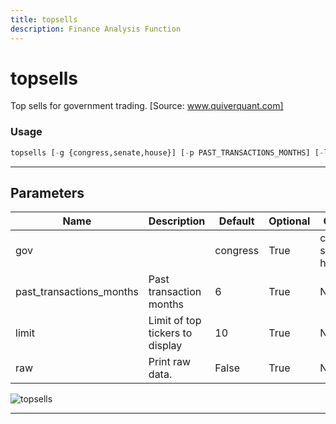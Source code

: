 ```yaml
---
title: topsells
description: Finance Analysis Function
---
```


# topsells

Top sells for government trading. [Source: www.quiverquant.com]

### Usage

```python
topsells [-g {congress,senate,house}] [-p PAST_TRANSACTIONS_MONTHS] [-l LIMIT] [--raw]
```

---

## Parameters

| Name | Description | Default | Optional | Choices |
| ---- | ----------- | ------- | -------- | ------- |
| gov |  | congress | True | congress, senate, house |
| past_transactions_months | Past transaction months | 6 | True | None |
| limit | Limit of top tickers to display | 10 | True | None |
| raw | Print raw data. | False | True | None |

![topsells](https://user-images.githubusercontent.com/46355364/154266942-4ee9c83a-39be-4aab-8a06-01b6850f5bd9.png)

---
